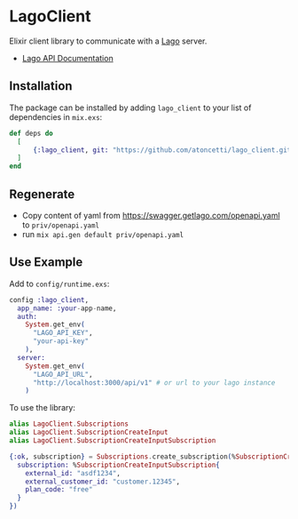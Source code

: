 # LagoClient

Elixir client library to communicate with a [Lago](https://www.getlago.com/) server.

- [Lago API Documentation](https://docs.getlago.com/welcome)

## Installation

The package can be installed by adding `lago_client` to your list of dependencies in `mix.exs`:

```elixir
def deps do
  [
      {:lago_client, git: "https://github.com/atoncetti/lago_client.git", branch: "main"}
  ]
end
```

## Regenerate

- Copy content of yaml from https://swagger.getlago.com/openapi.yaml to `priv/openapi.yaml`
- run `mix api.gen default priv/openapi.yaml`

## Use Example

Add to `config/runtime.exs`:

```elixir
config :lago_client,
  app_name: :your-app-name,
  auth:
    System.get_env(
      "LAGO_API_KEY",
      "your-api-key"
    ),
  server:
    System.get_env(
      "LAGO_API_URL",
      "http://localhost:3000/api/v1" # or url to your lago instance
    )
```

To use the library:

```elixir
alias LagoClient.Subscriptions
alias LagoClient.SubscriptionCreateInput
alias LagoClient.SubscriptionCreateInputSubscription

{:ok, subscription} = Subscriptions.create_subscription(%SubscriptionCreateInput{
  subscription: %SubscriptionCreateInputSubscription{
    external_id: "asdf1234",
    external_customer_id: "customer.12345",
    plan_code: "free"
  }
})
```